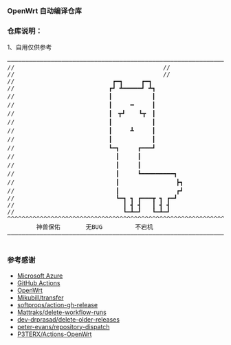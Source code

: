 
### OpenWrt 自动编译仓库

### 仓库说明：
1、自用仅供参考<br>

<pre>
—————————————————————————————————————————————————————————————————————
//								           //
//								           //
//                           ┏━┓     ┏━┓			           //
//                          ┏┛ ┻━━━━━┛ ┻┓			           //
//                          ┃　　　　　　 ┃			           //
//                          ┃　　　━　　　┃			           //
//                          ┃　┳┛　  ┗┳　┃			           //
//                          ┃　　　　　　 ┃			           //
//                          ┃　　　┻　　　┃			           //
//                          ┃　　　　　　 ┃                                //
//                          ┗━┓　　　┏━━━┛			           //
//                            ┃　　　┃				           //
//                            ┃　　　┃				           //
//                            ┃　　　┗━━━━━━━━━┓		           //
//                            ┃　　　　　　　    ┣┓		           //
//                            ┃　　　　         ┏┛		           //
//                            ┗━┓ ┓ ┏━━━┳ ┓ ┏━┛			           //
//                              ┃ ┫ ┫   ┃ ┫ ┫			           //
//                              ┗━┻━┛   ┗━┻━┛			           //
^^^^^^^^^^^^^^^^^^^^^^^^^^^^^^^^^^^^^^^^^^^^^^^^^^^^^^^^^^^^^^^^^^^^^
		神兽保佑       无BUG         不宕机     
—————————————————————————————————————————————————————————————————————

</pre>




### 参考感谢
- [Microsoft Azure](https://azure.microsoft.com)
- [GitHub Actions](https://github.com/features/actions)
- [OpenWrt](https://github.com/openwrt/openwrt)
- [Mikubill/transfer](https://github.com/Mikubill/transfer)
- [softprops/action-gh-release](https://github.com/softprops/action-gh-release)
- [Mattraks/delete-workflow-runs](https://github.com/Mattraks/delete-workflow-runs)
- [dev-drprasad/delete-older-releases](https://github.com/dev-drprasad/delete-older-releases)
- [peter-evans/repository-dispatch](https://github.com/peter-evans/repository-dispatch)
- [P3TERX/Actions-OpenWrt](https://github.com/P3TERX/Actions-OpenWrt.git)
